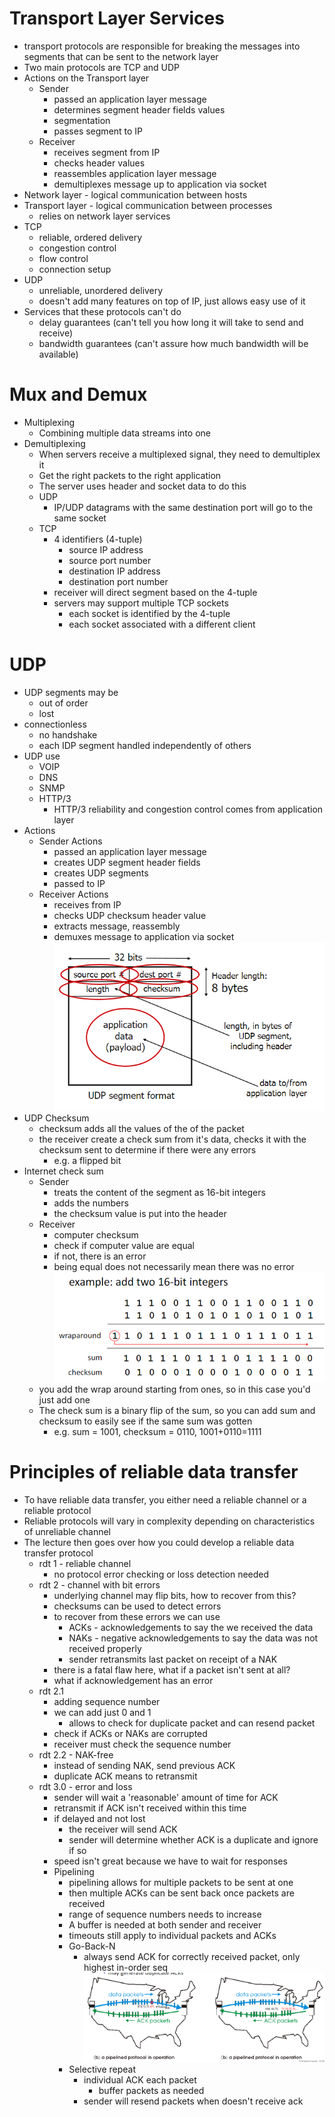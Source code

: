 # Transport Layer Services
- transport protocols are responsible for breaking the messages into segments that can be sent to the network layer
- Two main protocols are TCP and UDP
- Actions on the Transport layer
	- Sender
		- passed an application layer message
		- determines segment header fields values
		- segmentation
		- passes segment to IP
	- Receiver
		- receives segment from IP
		- checks header values
		- reassembles application layer message
		- demultiplexes message up to application via socket
- Network layer - logical communication between hosts
- Transport layer - logical communication between processes
	- relies on network layer services
- TCP
	- reliable, ordered delivery
	- congestion control
	- flow control
	- connection setup
- UDP
	- unreliable, unordered delivery
	- doesn't add many features on top of IP, just allows easy use of it
- Services that these protocols can't do
	- delay guarantees (can't tell you how long it will take to send and receive)
	- bandwidth guarantees (can't assure how much bandwidth will be available)
# Mux and Demux

- Multiplexing
	- Combining multiple data streams into one
- Demultiplexing
	- When servers receive a multiplexed signal, they need to demultiplex it
	- Get the right packets to the right application
	- The server uses header and socket data to do this
	- UDP
		- IP/UDP datagrams with the same destination port will go to the same socket
	- TCP
		- 4 identifiers (4-tuple)
			- source IP address
			- source port number
			- destination IP address
			- destination port number
		- receiver will direct segment based on the 4-tuple
		- servers may support multiple TCP sockets
			- each socket is identified by the 4-tuple
			- each socket associated with a different client
# UDP

- UDP segments may be
	- out of order
	- lost
- connectionless
	- no handshake
	- each IDP segment handled independently of others
- UDP use
	- VOIP
	- DNS
	- SNMP
	- HTTP/3
		- HTTP/3 reliability and congestion control comes from application layer
- Actions
	- Sender Actions
		- passed an application layer message
		- creates UDP segment header fields
		- creates UDP segments
		- passed to IP
	- Receiver Actions
		- receives from IP
		- checks UDP checksum header value
		- extracts message, reassembly
		- demuxes message to application via socket
							![](https://github.com/RealVishy/NetFundNotes/blob/main/41092%20Network%20Fundamentals%20Resources/41092%20Module%205%20Resources/UDP%20segments.png)
- UDP Checksum
	- checksum adds all the values of the of the packet
	- the receiver create a check sum from it's data, checks it with the checksum sent to determine if there were any errors
		- e.g. a flipped bit
- Internet check sum
	- Sender
		- treats the content of the segment as 16-bit integers
		- adds the numbers
		- the checksum value is put into the header
	- Receiver
		- computer checksum
		- check if computer value are equal
		- if not, there is an error
		- being equal does not necessarily mean there was no error
							![[Pasted image 20240318125441.png]](https://github.com/RealVishy/NetFundNotes/blob/main/41092%20Network%20Fundamentals%20Resources/41092%20Module%205%20Resources/wrap%20around.png)
	- you add the wrap around starting from ones, so in this case you'd just add one
	- The check sum is a binary flip of the sum, so you can add sum and checksum to easily see if the same sum was gotten
		- e.g. sum = 1001, checksum = 0110, 1001+0110=1111
# Principles of reliable data transfer
- To have reliable data transfer, you either need a reliable channel or a reliable protocol
- Reliable protocols will vary in complexity depending on characteristics of unreliable channel
- The lecture then goes over how you could develop a reliable data transfer protocol
	- rdt 1 - reliable channel
		- no protocol error checking or loss detection needed
	- rdt 2 - channel with bit errors
		- underlying channel may flip bits, how to recover from this?
		- checksums can be used to detect errors
		- to recover from these errors we can use
			- ACKs - acknowledgements to say the we received the data
			- NAKs - negative acknowledgements to say the data was not received properly
			- sender retransmits last packet on receipt of a NAK
		- there is a fatal flaw here, what if a packet isn't sent at all?
		- what if acknowledgement has an error
	- rdt 2.1
		- adding sequence number
		- we can add just 0 and 1
			- allows to check for duplicate packet and can resend packet
		- check if ACKs or NAKs are corrupted
		- receiver must check the sequence number
	- rdt 2.2 - NAK-free
		- instead of sending NAK, send previous ACK
		- duplicate ACK means to retransmit
	- rdt 3.0 -  error and loss
		- sender will wait a 'reasonable' amount of time for ACK
		- retransmit if ACK isn't received within this time
		- if delayed and not lost
			- the receiver will send ACK
			- sender will determine whether ACK is a duplicate and ignore if so
		- speed isn't great because we have to wait for responses
		- Pipelining
			- pipelining allows for multiple packets to be sent at one
			- then multiple ACKs can be sent back once packets are received
			- range of sequence numbers needs to increase
			- A buffer is needed at both sender and receiver
			- timeouts still apply to individual packets and ACKs
			- Go-Back-N
				- always send ACK for correctly received packet, only highest in-order seq
					![[Pasted image 20240318132706.png]](https://github.com/RealVishy/NetFundNotes/blob/main/41092%20Network%20Fundamentals%20Resources/41092%20Module%205%20Resources/pipelining%20ack%20protocol.png)
			- Selective repeat
				- individual ACK each packet
					- buffer packets as needed
				- sender will resend packets when doesn't receive ack
